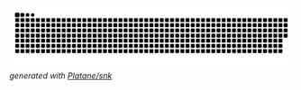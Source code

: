 ![](https://github.com/Mark65537/Mark65537/blob/main/github-user-contribution.svg)
_generated with [Platane/snk](https://github.com/Platane/snk)_
